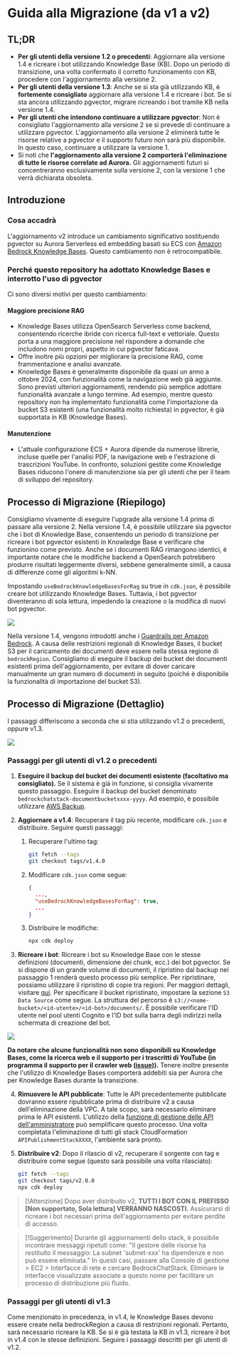 # Guida alla Migrazione (da v1 a v2)

## TL;DR

- **Per gli utenti della versione 1.2 o precedenti**: Aggiornare alla versione 1.4 e ricreare i bot utilizzando Knowledge Base (KB). Dopo un periodo di transizione, una volta confermato il corretto funzionamento con KB, procedere con l'aggiornamento alla versione 2.
- **Per gli utenti della versione 1.3**: Anche se si sta già utilizzando KB, è **fortemente consigliato** aggiornare alla versione 1.4 e ricreare i bot. Se si sta ancora utilizzando pgvector, migrare ricreando i bot tramite KB nella versione 1.4.
- **Per gli utenti che intendono continuare a utilizzare pgvector**: Non è consigliato l'aggiornamento alla versione 2 se si prevede di continuare a utilizzare pgvector. L'aggiornamento alla versione 2 eliminerà tutte le risorse relative a pgvector e il supporto futuro non sarà più disponibile. In questo caso, continuare a utilizzare la versione 1.
- Si noti che **l'aggiornamento alla versione 2 comporterà l'eliminazione di tutte le risorse correlate ad Aurora.** Gli aggiornamenti futuri si concentreranno esclusivamente sulla versione 2, con la versione 1 che verrà dichiarata obsoleta.

## Introduzione

### Cosa accadrà

L'aggiornamento v2 introduce un cambiamento significativo sostituendo pgvector su Aurora Serverless ed embedding basati su ECS con [Amazon Bedrock Knowledge Bases](https://docs.aws.amazon.com/bedrock/latest/userguide/knowledge-base.html). Questo cambiamento non è retrocompatibile.

### Perché questo repository ha adottato Knowledge Bases e interrotto l'uso di pgvector

Ci sono diversi motivi per questo cambiamento:

#### Maggiore precisione RAG

- Knowledge Bases utilizza OpenSearch Serverless come backend, consentendo ricerche ibride con ricerca full-text e vettoriale. Questo porta a una maggiore precisione nel rispondere a domande che includono nomi propri, aspetto in cui pgvector faticava.
- Offre inoltre più opzioni per migliorare la precisione RAG, come frammentazione e analisi avanzate.
- Knowledge Bases è generalmente disponibile da quasi un anno a ottobre 2024, con funzionalità come la navigazione web già aggiunte. Sono previsti ulteriori aggiornamenti, rendendo più semplice adottare funzionalità avanzate a lungo termine. Ad esempio, mentre questo repository non ha implementato funzionalità come l'importazione da bucket S3 esistenti (una funzionalità molto richiesta) in pgvector, è già supportata in KB (Knowledge Bases).

#### Manutenzione

- L'attuale configurazione ECS + Aurora dipende da numerose librerie, incluse quelle per l'analisi PDF, la navigazione web e l'estrazione di trascrizioni YouTube. In confronto, soluzioni gestite come Knowledge Bases riducono l'onere di manutenzione sia per gli utenti che per il team di sviluppo del repository.

## Processo di Migrazione (Riepilogo)

Consigliamo vivamente di eseguire l'upgrade alla versione 1.4 prima di passare alla versione 2. Nella versione 1.4, è possibile utilizzare sia pgvector che i bot di Knowledge Base, consentendo un periodo di transizione per ricreare i bot pgvector esistenti in Knowledge Base e verificare che funzionino come previsto. Anche se i documenti RAG rimangono identici, è importante notare che le modifiche backend a OpenSearch potrebbero produrre risultati leggermente diversi, sebbene generalmente simili, a causa di differenze come gli algoritmi k-NN.

Impostando `useBedrockKnowledgeBasesForRag` su true in `cdk.json`, è possibile creare bot utilizzando Knowledge Bases. Tuttavia, i bot pgvector diventeranno di sola lettura, impedendo la creazione o la modifica di nuovi bot pgvector.

![](../imgs/v1_to_v2_readonly_bot.png)

Nella versione 1.4, vengono introdotti anche i [Guardrails per Amazon Bedrock](https://aws.amazon.com/jp/bedrock/guardrails/). A causa delle restrizioni regionali di Knowledge Bases, il bucket S3 per il caricamento dei documenti deve essere nella stessa regione di `bedrockRegion`. Consigliamo di eseguire il backup dei bucket dei documenti esistenti prima dell'aggiornamento, per evitare di dover caricare manualmente un gran numero di documenti in seguito (poiché è disponibile la funzionalità di importazione del bucket S3).

## Processo di Migrazione (Dettaglio)

I passaggi differiscono a seconda che si stia utilizzando v1.2 o precedenti, oppure v1.3.

![](../imgs/v1_to_v2_arch.png)

### Passaggi per gli utenti di v1.2 o precedenti

1. **Eseguire il backup del bucket dei documenti esistente (facoltativo ma consigliato).** Se il sistema è già in funzione, si consiglia vivamente questo passaggio. Eseguire il backup del bucket denominato `bedrockchatstack-documentbucketxxxx-yyyy`. Ad esempio, è possibile utilizzare [AWS Backup](https://docs.aws.amazon.com/aws-backup/latest/devguide/s3-backups.html).

2. **Aggiornare a v1.4**: Recuperare il tag più recente, modificare `cdk.json` e distribuire. Seguire questi passaggi:

   1. Recuperare l'ultimo tag:
      ```bash
      git fetch --tags
      git checkout tags/v1.4.0
      ```
   2. Modificare `cdk.json` come segue:
      ```json
      {
        ...,
        "useBedrockKnowledgeBasesForRag": true,
        ...
      }
      ```
   3. Distribuire le modifiche:
      ```bash
      npx cdk deploy
      ```

3. **Ricreare i bot**: Ricreare i bot su Knowledge Base con le stesse definizioni (documenti, dimensione dei chunk, ecc.) dei bot pgvector. Se si dispone di un grande volume di documenti, il ripristino dal backup nel passaggio 1 renderà questo processo più semplice. Per ripristinare, possiamo utilizzare il ripristino di copie tra regioni. Per maggiori dettagli, visitare [qui](https://docs.aws.amazon.com/aws-backup/latest/devguide/restoring-s3.html). Per specificare il bucket ripristinato, impostare la sezione `S3 Data Source` come segue. La struttura del percorso è `s3://<nome-bucket>/<id-utente>/<id-bot>/documents/`. È possibile verificare l'ID utente nel pool utenti Cognito e l'ID bot sulla barra degli indirizzi nella schermata di creazione del bot.

![](../imgs/v1_to_v2_KB_s3_source.png)

**Da notare che alcune funzionalità non sono disponibili su Knowledge Bases, come la ricerca web e il supporto per i trascritti di YouTube (in programma il supporto per il crawler web ([issue](https://github.com/aws-samples/bedrock-chat/issues/557))).** Tenere inoltre presente che l'utilizzo di Knowledge Bases comporterà addebiti sia per Aurora che per Knowledge Bases durante la transizione.

4. **Rimuovere le API pubblicate**: Tutte le API precedentemente pubblicate dovranno essere ripubblicate prima di distribuire v2 a causa dell'eliminazione della VPC. A tale scopo, sarà necessario eliminare prima le API esistenti. L'utilizzo della [funzione di gestione delle API dell'amministratore](../ADMINISTRATOR_it-IT.md) può semplificare questo processo. Una volta completata l'eliminazione di tutti gli stack CloudFormation `APIPublishmentStackXXXX`, l'ambiente sarà pronto.

5. **Distribuire v2**: Dopo il rilascio di v2, recuperare il sorgente con tag e distribuire come segue (questo sarà possibile una volta rilasciato):
   ```bash
   git fetch --tags
   git checkout tags/v2.0.0
   npx cdk deploy
   ```

> [!Attenzione]
> Dopo aver distribuito v2, **TUTTI I BOT CON IL PREFISSO [Non supportato, Sola lettura] VERRANNO NASCOSTI.** Assicurarsi di ricreare i bot necessari prima dell'aggiornamento per evitare perdite di accesso.

> [!Suggerimento]
> Durante gli aggiornamenti dello stack, è possibile incontrare messaggi ripetuti come: "Il gestore delle risorse ha restituito il messaggio: La subnet 'subnet-xxx' ha dipendenze e non può essere eliminata." In questi casi, passare alla Console di gestione > EC2 > Interfacce di rete e cercare BedrockChatStack. Eliminare le interfacce visualizzate associate a questo nome per facilitare un processo di distribuzione più fluido.

### Passaggi per gli utenti di v1.3

Come menzionato in precedenza, in v1.4, le Knowledge Bases devono essere create nella bedrockRegion a causa di restrizioni regionali. Pertanto, sarà necessario ricreare la KB. Se si è già testata la KB in v1.3, ricreare il bot in v1.4 con le stesse definizioni. Seguire i passaggi descritti per gli utenti di v1.2.
